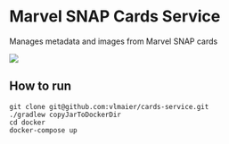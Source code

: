 # Marvel SNAP Cards Service

Manages metadata and images from Marvel SNAP cards

![](src/main/resources/images/card-grid.png)

## How to run

    git clone git@github.com:vlmaier/cards-service.git
    ./gradlew copyJarToDockerDir
    cd docker
    docker-compose up